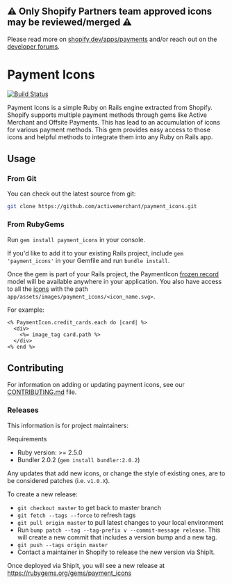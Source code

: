 ## ⚠️ Only Shopify Partners team approved icons may be reviewed/merged ⚠️
Please read more on [shopify.dev/apps/payments](https://shopify.dev/apps/payments) and/or reach out on the [developer forums](https://community.shopify.com/c/App-Partner-Platform/ct-p/appdev).

# Payment Icons

[![Build Status](https://github.com/activemerchant/payment_icons/workflows/CI/badge.svg?branch=master)](https://github.com/activemerchant/payment_icons/actions?query=workflow%3ACI)

Payment Icons is a simple Ruby on Rails engine extracted from Shopify. Shopify supports multiple payment methods through gems like Active Merchant and Offsite Payments. This has lead to an accumulation of icons for various payment methods. This gem provides easy access to those icons and helpful methods to integrate them into any Ruby on Rails app.

## Usage

### From Git
You can check out the latest source from git:

```sh
git clone https://github.com/activemerchant/payment_icons.git
```

### From RubyGems

Run `gem install payment_icons` in your console.

If you'd like to add it to your existing Rails project, include `gem 'payment_icons'` in your Gemfile and run `bundle install`.

Once the gem is part of your Rails project, the PaymentIcon [frozen record](https://github.com/byroot/frozen_record) model will be available anywhere in your application. You also have access to all the [icons](https://github.com/activemerchant/payment_icons/tree/master/app/assets/images/payment_icons) with the path `app/assets/images/payment_icons/<icon_name.svg>`.

For example:

```erb
<% PaymentIcon.credit_cards.each do |card| %>
  <div>
    <%= image_tag card.path %>
  </div>
<% end %>
```
## Contributing

For information on adding or updating payment icons, see our [CONTRIBUTING.md](https://github.com/activemerchant/payment_icons/blob/master/CONTRIBUTING.md) file.

### Releases

This information is for project maintainers:

Requirements
- Ruby version: >= 2.5.0
- Bundler 2.0.2 (`gem install bundler:2.0.2`)

Any updates that add new icons, or change the style of existing ones, are to be considered patches (i.e. `v1.0.X`).

To create a new release:
- `git checkout master` to get back to master branch
- `git fetch --tags --force` to refresh tags
- `git pull origin master` to pull latest changes to your local environment
- Run `bump patch --tag --tag-prefix v --commit-message release`. This will create a new commit that includes a version bump and a new tag.
- `git push --tags origin master`
- Contact a maintainer in Shopify to release the new version via ShipIt.

Once deployed via ShipIt, you will see a new release at https://rubygems.org/gems/payment_icons
